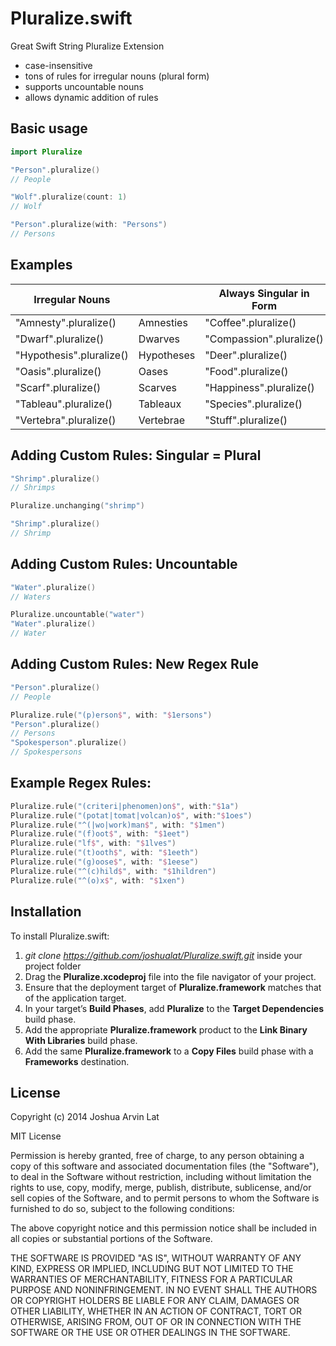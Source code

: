 Pluralize.swift
===============

Great Swift String Pluralize Extension

- case-insensitive
- tons of rules for irregular nouns (plural form)
- supports uncountable nouns
- allows dynamic addition of rules


Basic usage
-----------
~~~ swift 
import Pluralize

"Person".pluralize()
// People

"Wolf".pluralize(count: 1)
// Wolf

"Person".pluralize(with: "Persons")
// Persons
~~~

Examples
-------------------------
| Irregular Nouns          |               | Always Singular in Form   |                  |
| ------------------------ | ------------- | ------------------------- | ---------------- |
| "Amnesty".pluralize()    | Amnesties     | "Coffee".pluralize()      | Coffee           |
| "Dwarf".pluralize()      | Dwarves       | "Compassion".pluralize()  | Compassion       |
| "Hypothesis".pluralize() | Hypotheses    | "Deer".pluralize()        | Deer             |
| "Oasis".pluralize()      | Oases         | "Food".pluralize()        | Food             |
| "Scarf".pluralize()      | Scarves       | "Happiness".pluralize()   | Happiness        |
| "Tableau".pluralize()    | Tableaux      | "Species".pluralize()     | Species          |
| "Vertebra".pluralize()   | Vertebrae     | "Stuff".pluralize()       | Stuff            |

Adding Custom Rules: Singular = Plural
--------------------------------------
~~~ swift
"Shrimp".pluralize()
// Shrimps

Pluralize.unchanging("shrimp")

"Shrimp".pluralize()
// Shrimp
~~~

Adding Custom Rules: Uncountable
--------------------------------
~~~ swift
"Water".pluralize()
// Waters

Pluralize.uncountable("water")
"Water".pluralize()
// Water
~~~

Adding Custom Rules: New Regex Rule
-----------------------------------
~~~ swift
"Person".pluralize()
// People

Pluralize.rule("(p)erson$", with: "$1ersons")
"Person".pluralize()
// Persons
"Spokesperson".pluralize()
// Spokespersons
~~~

Example Regex Rules:
--------------------
~~~ swift
Pluralize.rule("(criteri|phenomen)on$", with:"$1a")
Pluralize.rule("(potat|tomat|volcan)o$", with:"$1oes")
Pluralize.rule("^(|wo|work)man$", with: "$1men")
Pluralize.rule("(f)oot$", with: "$1eet")
Pluralize.rule("lf$", with: "$1lves")
Pluralize.rule("(t)ooth$", with: "$1eeth")
Pluralize.rule("(g)oose$", with: "$1eese")
Pluralize.rule("^(c)hild$", with: "$1hildren")
Pluralize.rule("^(o)x$", with: "$1xen")
~~~

Installation
------------

To install Pluralize.swift:

 1. _git clone https://github.com/joshualat/Pluralize.swift.git_ inside your project folder
 2. Drag the **Pluralize.xcodeproj** file into the file navigator of your project.
 3. Ensure that the deployment target of **Pluralize.framework** matches that of the application target.
 4. In your target’s **Build Phases**, add **Pluralize**
    to the **Target Dependencies** build phase.
 5. Add the appropriate **Pluralize.framework** product to the
    **Link Binary With Libraries** build phase.
 6. Add the same **Pluralize.framework** to a **Copy Files** build phase with a
    **Frameworks** destination.


License
-------
Copyright (c) 2014 Joshua Arvin Lat

MIT License

Permission is hereby granted, free of charge, to any person obtaining
a copy of this software and associated documentation files (the
"Software"), to deal in the Software without restriction, including
without limitation the rights to use, copy, modify, merge, publish,
distribute, sublicense, and/or sell copies of the Software, and to
permit persons to whom the Software is furnished to do so, subject to
the following conditions:

The above copyright notice and this permission notice shall be
included in all copies or substantial portions of the Software.

THE SOFTWARE IS PROVIDED "AS IS", WITHOUT WARRANTY OF ANY KIND,
EXPRESS OR IMPLIED, INCLUDING BUT NOT LIMITED TO THE WARRANTIES OF
MERCHANTABILITY, FITNESS FOR A PARTICULAR PURPOSE AND
NONINFRINGEMENT. IN NO EVENT SHALL THE AUTHORS OR COPYRIGHT HOLDERS BE
LIABLE FOR ANY CLAIM, DAMAGES OR OTHER LIABILITY, WHETHER IN AN ACTION
OF CONTRACT, TORT OR OTHERWISE, ARISING FROM, OUT OF OR IN CONNECTION
WITH THE SOFTWARE OR THE USE OR OTHER DEALINGS IN THE SOFTWARE.